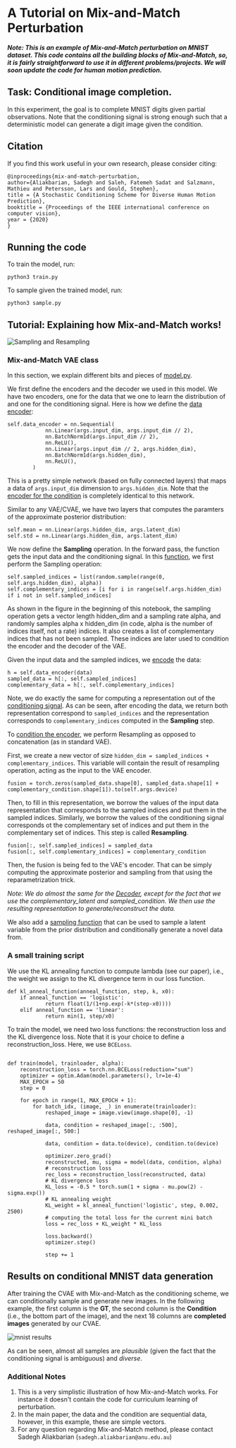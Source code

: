 # A Tutorial on Mix-and-Match Perturbation 

***Note: This is an example of Mix-and-Match perturbation on MNIST dataset. This code contains all the building blocks of Mix-and-Match, so, it is fairly straightforward to use it in different problems/projects. We will soon update the code for human motion prediction.***


## Task: Conditional image completion.
In this experiment, the goal is to complete MNIST digits given partial observations. Note that the conditioning signal is strong enough such that a deterministic model can generate a digit image given the condition.


## Citation
If you find this work useful in your own research, please consider citing:

```
@inproceedings{mix-and-match-perturbation,
author={Aliakbarian, Sadegh and Saleh, Fatemeh Sadat and Salzmann, Mathieu and Petersson, Lars and Gould, Stephen},
title = {A Stochastic Conditioning Scheme for Diverse Human Motion Prediction},
booktitle = {Proceedings of the IEEE international conference on computer vision},
year = {2020}
}
```

## Running the code
To train the model, run:
```
python3 train.py
```
To sample given the trained model, run:
```
python3 sample.py
```

## Tutorial: Explaining how Mix-and-Match works!

![Sampling and Resampling](samples/sampling_resampling.png)

### Mix-and-Match VAE class
In this section, we explain different bits and pieces of [model.py](model.py). 

We first define the encoders and the decoder we used in this model. We have two encoders, one for the data that we one to learn the distribution of and one for the conditioning signal. Here is how we define the [data encoder](https://github.com/mix-and-match/mix-and-match-tutorial/blob/master/model.py#L17):
```
self.data_encoder = nn.Sequential(
            nn.Linear(args.input_dim, args.input_dim // 2),
            nn.BatchNorm1d(args.input_dim // 2),
            nn.ReLU(),
            nn.Linear(args.input_dim // 2, args.hidden_dim),
            nn.BatchNorm1d(args.hidden_dim),
            nn.ReLU(),
        )  
```
This is a pretty simple network (based on fully connected layers) that maps a data of `args.input_dim` dimension to `args.hidden_dim`.  Note that the [encoder for the condition](https://github.com/mix-and-match/mix-and-match-tutorial/blob/master/model.py#L27) is completely identical to this network.

Similar to any VAE/CVAE, we have two layers that computes the paramters of the approximate posterior distribution:
```
self.mean = nn.Linear(args.hidden_dim, args.latent_dim)
self.std = nn.Linear(args.hidden_dim, args.latent_dim)
```

We now define the **Sampling** operation. In the forward pass, the function gets the input data and the conditioning signal. In this [function](https://github.com/mix-and-match/mix-and-match-tutorial/blob/master/model.py#L108), we first perform the Sampling operation:
```
self.sampled_indices = list(random.sample(range(0, self.args.hidden_dim), alpha))
self.complementary_indices = [i for i in range(self.args.hidden_dim) if i not in self.sampled_indices]
```
As shown in the figure in the beginning of this notebook, the sampling operation gets a vector length hidden_dim and a sampling rate alpha, and randomly samples alpha x hidden_dim (in code, alpha is the number of indices itself, not a rate) indices. It also creates a list of complementary indices that has not been sampled. These indices are later used to condition the encoder and the decoder of the VAE.

Given the input data and the sampled indices, we [encode](https://github.com/mix-and-match/mix-and-match-tutorial/blob/master/model.py#L63) the data:
```
h = self.data_encoder(data)
sampled_data = h[:, self.sampled_indices]
complementary_data = h[:, self.complementary_indices]        
```
Note, we do exactly the same for computing a representation out of the [conditioning signal](https://github.com/mix-and-match/mix-and-match-tutorial/blob/master/model.py#L52). As can be seen, after encoding the data, we return both representation correspond to `sampled_indices` and the representation corresponds to `complementary_indices` computed in the **Sampling** step.


To [condition the encoder](https://github.com/mix-and-match/mix-and-match-tutorial/blob/master/model.py#L74), we perform Resampling as opposed to concatenation (as in standard VAE).

First, we create a new vector of size `hidden_dim = sampled_indices + complementary_indices`. This variable will contain the result of resampling operation, acting as the input to the VAE encoder.
```
fusion = torch.zeros(sampled_data.shape[0], sampled_data.shape[1] + complementary_condition.shape[1]).to(self.args.device)
```
Then, to fill in this representation, we borrow the values of the input data representation that corresponds to the sampled indices and put them in the sampled indices. Similarly, we borrow the values of the conditioning signal corresponds ot the complementary set of indices and put them in the complementary set of indices. This step is called **Resampling**.
```
fusion[:, self.sampled_indices] = sampled_data
fusion[:, self.complementary_indices] = complementary_condition
```
Then, the fusion is being fed to the VAE's encoder. That can be simply computing the approximate posterior and sampling from that using the reparametrization trick.

*Note: We do almost the same for the [Decoder](https://github.com/mix-and-match/mix-and-match-tutorial/blob/master/model.py#L95), except for the fact that we use the complementary_latent and sampled_condition. We then use the resulting representation to generate/reconstruct the data.*


We also add a [sampling function](https://github.com/mix-and-match/mix-and-match-tutorial/blob/master/model.py#L127) that can be used to sample a latent variable from the prior distribution and conditionally generate a novel data from.

### A small training script
We use the KL annealing function to compute lambda (see our paper), i.e., the weight we assign to the KL divergence term in our loss function.
```
def kl_anneal_function(anneal_function, step, k, x0):
    if anneal_function == 'logistic':
            return float(1/(1+np.exp(-k*(step-x0))))
    elif anneal_function == 'linear':
            return min(1, step/x0)
```

To train the model, we need two loss functions: the reconstruction loss and the KL divergence loss. Note that it is your choice to define a reconstruction_loss. Here, we use `BCELoss`.
```

def train(model, trainloader, alpha):
    reconstruction_loss = torch.nn.BCELoss(reduction="sum")
    optimizer = optim.Adam(model.parameters(), lr=1e-4)
    MAX_EPOCH = 50
    step = 0

    for epoch in range(1, MAX_EPOCH + 1):
        for batch_idx, (image, _) in enumerate(trainloader):
            reshaped_image = image.view(image.shape[0], -1)

            data, condition = reshaped_image[:, :500], reshaped_image[:, 500:]

            data, condition = data.to(device), condition.to(device)

            optimizer.zero_grad()
            reconstructed, mu, sigma = model(data, condition, alpha)
            # reconstruction loss
            rec_loss = reconstruction_loss(reconstructed, data)
            # KL divergence loss
            KL_loss = -0.5 * torch.sum(1 + sigma - mu.pow(2) - sigma.exp())
            # KL annealing weight
            KL_weight = kl_anneal_function('logistic', step, 0.002, 2500)
            # computing the total loss for the current mini batch
            loss = rec_loss + KL_weight * KL_loss

            loss.backward()
            optimizer.step()

            step += 1
```

## Results on conditional MNIST data generation
After training the CVAE with Mix-and-Match as the conditioning scheme, we can conditionally sample and generate new images. In the following example, the first column is the **GT**, the second column is the **Condition** (i.e., the bottom part of the image), and the next 18 columns are **completed images** generated by our CVAE.

![mnist results](samples/sampled.png)

As can be seen, almost all samples are *plausible* (given the fact that the conditioning signal is ambiguous) and *diverse*.

### Additional Notes
1. This is a very simplistic illustration of how Mix-and-Match works. For instance it doesn't contain the code for curriculum learning of perturbation.
2. In the main paper, the data and the condition are sequential data, however, in this example, these are simple vectors.
3. For any question regarding Mix-and-Match method, please contact Sadegh Aliakbarian (`sadegh.aliakbarian@anu.edu.au`)

